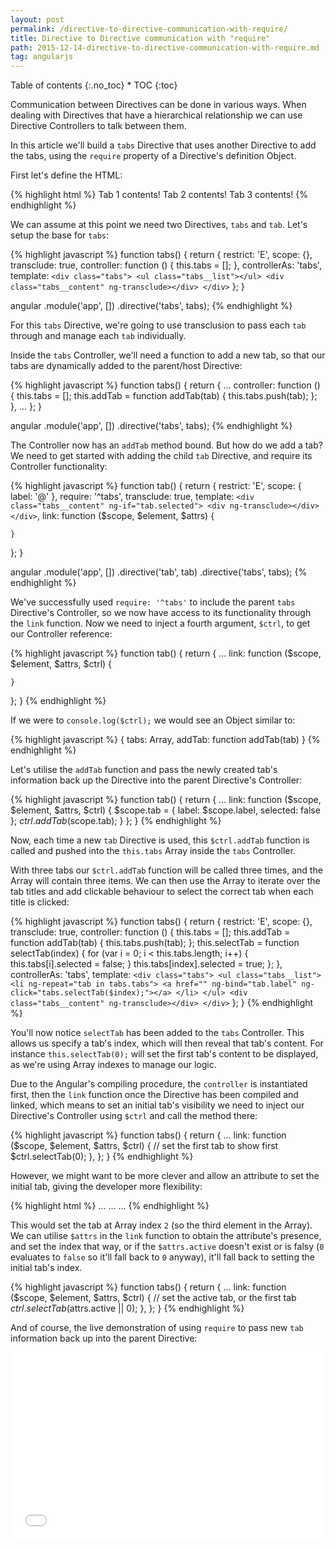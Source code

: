 ```yaml
---
layout: post
permalink: /directive-to-directive-communication-with-require/
title: Directive to Directive communication with "require"
path: 2015-12-14-directive-to-directive-communication-with-require.md
tag: angularjs
---
```


<div class="toc" markdown="1">
<span class="gamma">Table of contents</span>
{:.no_toc}
* TOC
{:toc}
</div>

Communication between Directives can be done in various ways. When dealing with Directives that have a hierarchical relationship we can use Directive Controllers to talk between them.

In this article we'll build a `tabs` Directive that uses another Directive to add the tabs, using the `require` property of a Directive's definition Object.

First let's define the HTML:

{% highlight html %}
<tabs>
  <tab label="Tab 1">
    Tab 1 contents!
   </tab>
   <tab label="Tab 2">
    Tab 2 contents!
   </tab>
   <tab label="Tab 3">
    Tab 3 contents!
   </tab>
</tabs>
{% endhighlight %}

We can assume at this point we need two Directives, `tabs` and `tab`. Let's setup the base for `tabs`:

{% highlight javascript %}
function tabs() {
  return {
    restrict: 'E',
    scope: {},
    transclude: true,
    controller: function () {
      this.tabs = [];
    },
    controllerAs: 'tabs',
    template: `
      <div class="tabs">
        <ul class="tabs__list"></ul>
        <div class="tabs__content" ng-transclude></div>
      </div>
    `
  };
}

angular
  .module('app', [])
  .directive('tabs', tabs);
{% endhighlight %}

For this `tabs` Directive, we're going to use transclusion to pass each `tab` through and manage each `tab` individually.

Inside the `tabs` Controller, we'll need a function to add a new tab, so that our tabs are dynamically added to the parent/host Directive:

{% highlight javascript %}
function tabs() {
  return {
    ...
    controller: function () {
      this.tabs = [];
      this.addTab = function addTab(tab) {
        this.tabs.push(tab);
      };
    },
    ...
  };
}

angular
  .module('app', [])
  .directive('tabs', tabs);
{% endhighlight %}

The Controller now has an `addTab` method bound. But how do we add a tab? We need to get started with adding the child `tab` Directive, and require its Controller functionality:

{% highlight javascript %}
function tab() {
  return {
    restrict: 'E',
    scope: {
      label: '@'
    },
    require: '^tabs',
    transclude: true,
    template: `
      <div class="tabs__content" ng-if="tab.selected">
        <div ng-transclude></div>
      </div>
    `,
    link: function ($scope, $element, $attrs) {
      
    }
  };
}

angular
  .module('app', [])
  .directive('tab', tab)
  .directive('tabs', tabs);
{% endhighlight %}

We've successfully used `require: '^tabs'` to include the parent `tabs` Directive's Controller, so we now have access to its functionality through the `link` function. Now we need to inject a fourth argument, `$ctrl`, to get our Controller reference:

{% highlight javascript %}
function tab() {
  return {
    ...
    link: function ($scope, $element, $attrs, $ctrl) {
      
    }
  };
}
{% endhighlight %}

If we were to `console.log($ctrl);` we would see an Object similar to:

{% highlight javascript %}
{
  tabs: Array,
  addTab: function addTab(tab)
}
{% endhighlight %}

Let's utilise the `addTab` function and pass the newly created tab's information back up the Directive into the parent Directive's Controller:

{% highlight javascript %}
function tab() {
  return {
    ...
    link: function ($scope, $element, $attrs, $ctrl) {
      $scope.tab = {
        label: $scope.label,
        selected: false
      };
      $ctrl.addTab($scope.tab);
    }
  };
}
{% endhighlight %}

Now, each time a new `tab` Directive is used, this `$ctrl.addTab` function is called and pushed into the `this.tabs` Array inside the `tabs` Controller.

With three tabs our `$ctrl.addTab` function will be called three times, and the Array will contain three items. We can then use the Array to iterate over the tab titles and add clickable behaviour to select the correct tab when each title is clicked:

{% highlight javascript %}
function tabs() {
  return {
    restrict: 'E',
    scope: {},
    transclude: true,
    controller: function () {
      this.tabs = [];
      this.addTab = function addTab(tab) {
        this.tabs.push(tab);
      };
      this.selectTab = function selectTab(index) {
        for (var i = 0; i < this.tabs.length; i++) {
          this.tabs[i].selected = false;
        }
        this.tabs[index].selected = true;
      };
    },
    controllerAs: 'tabs',
    template: `
      <div class="tabs">
        <ul class="tabs__list">
          <li ng-repeat="tab in tabs.tabs">
            <a href="" ng-bind="tab.label" ng-click="tabs.selectTab($index);"></a>
          </li>
        </ul>
        <div class="tabs__content" ng-transclude></div>
      </div>
    `
  };
}
{% endhighlight %}

You'll now notice `selectTab` has been added to the `tabs` Controller. This allows us specify a tab's index, which will then reveal that tab's content. For instance `this.selectTab(0);` will set the first tab's content to be displayed, as we're using Array indexes to manage our logic.

Due to the Angular's compiling procedure, the `controller` is instantiated first, then the `link` function once the Directive has been compiled and linked, which means to set an initial tab's visibility we need to inject our Directive's Controller using `$ctrl` and call the method there:

{% highlight javascript %}
function tabs() {
  return {
    ...
    link: function ($scope, $element, $attrs, $ctrl) {
      // set the first tab to show first
      $ctrl.selectTab(0);
    },
  };
}
{% endhighlight %}

However, we might want to be more clever and allow an attribute to set the initial tab, giving the developer more flexibility:

{% highlight html %}
<tabs active="2">
  <tab>...</tab>
  <tab>...</tab>
  <tab>...</tab>
</tabs>
{% endhighlight %}

This would set the tab at Array index `2` (so the third element in the Array). We can utilise `$attrs` in the `link` function to obtain the attribute's presence, and set the index that way, or if the `$attrs.active` doesn't exist or is falsy (`0` evaluates to `false` so it'll fall back to `0` anyway), it'll fall back to setting the initial tab's index.

{% highlight javascript %}
function tabs() {
  return {
    ...
    link: function ($scope, $element, $attrs, $ctrl) {
      // set the active tab, or the first tab
      $ctrl.selectTab($attrs.active || 0);
    },
  };
}
{% endhighlight %}

And of course, the live demonstration of using `require` to pass new `tab` information back up into the parent Directive:

<iframe width="100%" height="300" src="//jsfiddle.net/toddmotto/4comjcdm/embedded/result,js,html" allowfullscreen="allowfullscreen" frameborder="0"></iframe>
